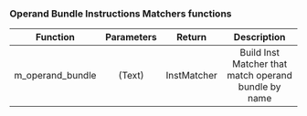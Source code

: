 ### Operand Bundle Instructions Matchers functions

|     Function     | Parameters |   Return    |                     Description                      |
| :--------------: | :--------: | :---------: | :--------------------------------------------------: |
| m_operand_bundle |   (Text)   | InstMatcher | Build Inst Matcher that match operand bundle by name |
